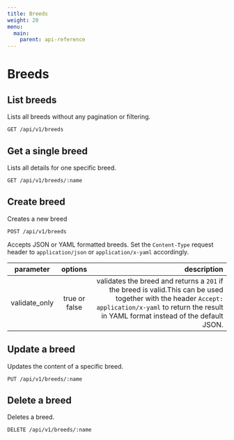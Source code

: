 ```yaml
---
title: Breeds
weight: 20
menu:
  main:
    parent: api-reference
---
```


# Breeds

## List breeds

Lists all breeds without any pagination or filtering.

    GET /api/v1/breeds

## Get a single breed

Lists all details for one specific breed.

    GET /api/v1/breeds/:name

## Create breed

Creates a new breed

    POST /api/v1/breeds

Accepts JSON or YAML formatted breeds. Set the `Content-Type` request header to `application/json` or `application/x-yaml` accordingly.    

| parameter     | options           | description      |
| ------------- |:-----------------:| ----------------:|
| validate_only | true or false     | validates the breed and returns a `201` if the breed is valid.This can be used together with the header `Accept: application/x-yaml` to return the result in YAML format instead of the default JSON. 

## Update a breed

Updates the content of a specific breed.

    PUT /api/v1/breeds/:name

## Delete a breed

Deletes a breed.        

    DELETE /api/v1/breeds/:name
